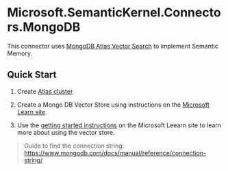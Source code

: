 # Microsoft.SemanticKernel.Connectors.MongoDB

This connector uses [MongoDB Atlas Vector Search](https://www.mongodb.com/products/platform/atlas-vector-search) to implement Semantic Memory.

## Quick Start

1. Create [Atlas cluster](https://www.mongodb.com/docs/atlas/getting-started/)

2. Create a Mongo DB Vector Store using instructions on the [Microsoft Learn site](https://learn.microsoft.com/semantic-kernel/concepts/vector-store-connectors/out-of-the-box-connectors/mongodb-connector).

3. Use the [getting started instructions](https://learn.microsoft.com/semantic-kernel/concepts/vector-store-connectors/?pivots=programming-language-csharp#getting-started-with-vector-store-connectors) on the Microsoft Leearn site to learn more about using the vector store.

> Guide to find the connection string: https://www.mongodb.com/docs/manual/reference/connection-string/
